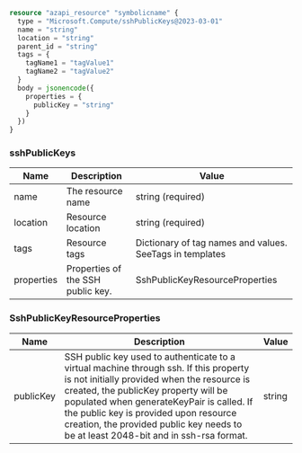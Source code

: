 ```terraform
resource "azapi_resource" "symbolicname" {
  type = "Microsoft.Compute/sshPublicKeys@2023-03-01"
  name = "string"
  location = "string"
  parent_id = "string"
  tags = {
    tagName1 = "tagValue1"
    tagName2 = "tagValue2"
  }
  body = jsonencode({
    properties = {
      publicKey = "string"
    }
  })
}

```

### sshPublicKeys

| Name | Description | Value |
|-|-|-|
| name | The resource name | string (required) |
| location | Resource location | string (required) |
| tags | Resource tags | Dictionary of tag names and values. SeeTags in templates |
| properties | Properties of the SSH public key. | SshPublicKeyResourceProperties |


### SshPublicKeyResourceProperties

| Name | Description | Value |
|-|-|-|
| publicKey | SSH public key used to authenticate to a virtual machine through ssh. If this property is not initially provided when the resource is created, the publicKey property will be populated when generateKeyPair is called. If the public key is provided upon resource creation, the provided public key needs to be at least 2048-bit and in ssh-rsa format. | string |


